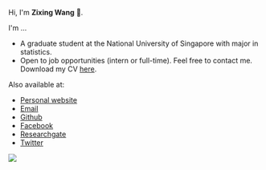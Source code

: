 Hi, I'm **Zixing Wang** 👋.

I'm ...

* A graduate student at the National University of Singapore with major in statistics.
* Open to job opportunities (intern or full-time). Feel free to contact me. Download my CV [here](https://zixingwang.com/assets/files/cv.pdf).

Also available at:

* [Personal website](https://zixingwang.com)
* [Email](mailto:nbwzx@126.com)
* [Github](https://github.com/nbwzx)
* [Facebook](https://www.facebook.com/zixingwang.cn)
* [Researchgate](https://www.researchgate.net/profile/Zixing-Wang-5)
* [Twitter](https://twitter.com/nbwzx123)

![](https://github-readme-stats.vercel.app/api/top-langs/?username=nbwzx&hide=html,css,scss,stylus&langs_count=6&layout=compact)